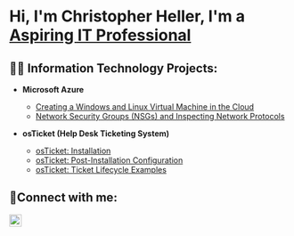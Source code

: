 <h1>Hi, I'm Christopher Heller, I'm a <a href="https://linkedin.com/in/christopher-heller-59b229153">Aspiring IT Professional</a>

<h2>👨‍💻 Information Technology Projects:</h2>

- <b>Microsoft Azure</b>
  - [Creating a Windows and Linux Virtual Machine in the Cloud](https://github.com/thechrisheller/Creating-VM-Azure/tree/main)
  - [Network Security Groups (NSGs) and Inspecting Network Protocols](https://github.com/thechrisheller/Azure-NSG-Net.Protocols/tree/main)
  
- <b>osTicket (Help Desk Ticketing System)</b>
  - [osTicket: Installation](https://github.com/thechrisheller/osTicket-Installation)
  - [osTicket: Post-Installation Configuration](https://github.com/thechrisheller/osTicket-Post-Installation/tree/main)
  - [osTicket: Ticket Lifecycle Examples](https://github.com/thechrisheller/osTicket-Lifecycle-Examples/tree/main)


<h2>🤳Connect with me:</h2>


[<img align="left" alt="Josh | LinkedIn" width="22px" src="https://cdn.jsdelivr.net/npm/simple-icons@v3/icons/linkedin.svg" />][linkedin]




[linkedin]: https://linkedin.com/in/christopher-heller-59b229153
